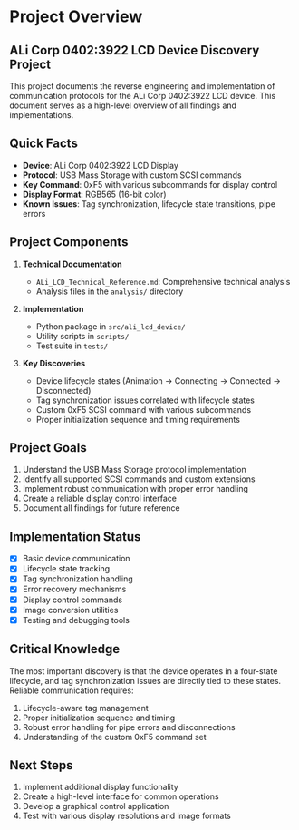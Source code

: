 # Project Overview

## ALi Corp 0402:3922 LCD Device Discovery Project

This project documents the reverse engineering and implementation of communication protocols for the ALi Corp 0402:3922 LCD device. This document serves as a high-level overview of all findings and implementations.

## Quick Facts

- **Device**: ALi Corp 0402:3922 LCD Display
- **Protocol**: USB Mass Storage with custom SCSI commands
- **Key Command**: 0xF5 with various subcommands for display control
- **Display Format**: RGB565 (16-bit color)
- **Known Issues**: Tag synchronization, lifecycle state transitions, pipe errors

## Project Components

1. **Technical Documentation**
   - `ALi_LCD_Technical_Reference.md`: Comprehensive technical analysis
   - Analysis files in the `analysis/` directory

2. **Implementation**
   - Python package in `src/ali_lcd_device/`
   - Utility scripts in `scripts/`
   - Test suite in `tests/`

3. **Key Discoveries**
   - Device lifecycle states (Animation → Connecting → Connected → Disconnected)
   - Tag synchronization issues correlated with lifecycle states
   - Custom 0xF5 SCSI command with various subcommands
   - Proper initialization sequence and timing requirements

## Project Goals

1. Understand the USB Mass Storage protocol implementation
2. Identify all supported SCSI commands and custom extensions
3. Implement robust communication with proper error handling
4. Create a reliable display control interface
5. Document all findings for future reference

## Implementation Status

- [x] Basic device communication
- [x] Lifecycle state tracking
- [x] Tag synchronization handling
- [x] Error recovery mechanisms
- [x] Display control commands
- [x] Image conversion utilities
- [x] Testing and debugging tools

## Critical Knowledge

The most important discovery is that the device operates in a four-state lifecycle, and tag synchronization issues are directly tied to these states. Reliable communication requires:

1. Lifecycle-aware tag management
2. Proper initialization sequence and timing
3. Robust error handling for pipe errors and disconnections
4. Understanding of the custom 0xF5 command set

## Next Steps

1. Implement additional display functionality
2. Create a high-level interface for common operations
3. Develop a graphical control application
4. Test with various display resolutions and image formats
